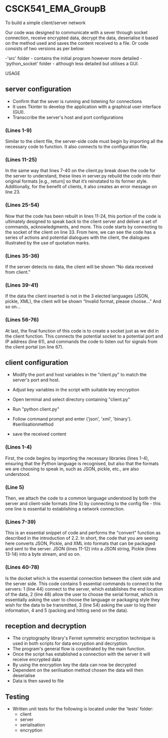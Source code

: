 # CSCK541_EMA_GroupB
 To build a simple client/server network

Our code was designed to communicate with a sever through socket connection, receive encrypted data, decrypt the data, deserialise it based on the method used and saves the content received to a file. Or code consists of two versions as per below: 

-'src' folder - contains the initial program however more detailed
-'python_socket' folder - although less detailed but utilises a GUI.

USAGE 

## server configuration

- Confirm that the sever is running and listening for connections
- It uses Tkinter to develop the application with a graphical user interface (GUI).
- Transccribe the server's host and port configurations

### (Lines 1-9) 
Similar to the client file, the server-side code must begin by importing all the necessary code to function. It also connects to the configuration file.
### (Lines 11-25) 
In the same way that lines 7-40 on the client.py break down the code for the server to understand, these lines in server.py rebuild the code into their original formats [e.g., return] so that it’s reinstated to its former style. Additionally, for the benefit of clients, it also creates an error message on line 23.
### (Lines 25-54) 
Now that the code has been rebuilt in lines 11-24, this portion of the code is ultimately designed to speak back to the client server and deliver a set of commands, acknowledgments, and more. This code starts by connecting to the socket of the client on line 33. From here, we can see the code has a series of actions and potential dialogues with the client, the dialogues illustrated by the use of quotation marks.
### (Lines 35-36) 
If the server detects no data, the client will be shown “No data received from client.”
### (Lines 39-41) 
If the data the client inserted is not in the 3 elected languages (JSON, pickle, XML), the client will be shown “Invalid format, please choose…”
And so on…
### (Lines 56-76) 
At last, the final function of this code is to create a socket just as we did in the client function. This connects the potential socket to a potential port and IP address (line 61), and commands the code to listen out for signals from the client portal (on line 67).


 ## client configuration
 
- Modify the port and host variables in the "client.py" to match the server's port and host.
- Adjust key variables in the script with suitable key encryption

- Open terminal and select directory containing "client.py"
- Run "python client.py"

- Follow command prompt and enter ('json', 'xml', 'binary'). #serilisationmethod
- save the received content

### (Lines 1-4) 
First, the code begins by importing the necessary libraries (lines 1-4), ensuring that the Python language is recognised, but also that the formats we are choosing to speak in, such as JSON, pickle, etc., are also understood.
### (Line 5) 
Then, we attach the code to a common language understood by both the server and client-side formats (line 5) by connecting to the config file - this one line is essential to establishing a network connection.
### (Lines 7-39) 
This is an essential snippet of code and performs the "convert" function as described in the introduction of 2.2. In short, the code that you are seeing here converts JSON, Pickle, and XML into formats that can be packaged and sent to the server. JSON (lines 11-12) into a JSON string, Pickle (lines 13-14) into a byte stream, and so on.
### (Lines 40-78) 
Is the docket which is the essential connection between the client side and the server side. This code contains 5 essential commands to connect to the servers: 1 (line 44) connect to the server, which establishes the end location of the data, 2 (line 48) allow the user to choose the serial format, which is essentially asking the user to choose the language or packaging style they wish for the data to be transmitted, 3 (line 54) asking the user to log their information, 4 and 5 (packing and hitting send on the data).


## reception and decryption

- The cryptography library's Fernet symmetric encryption technique is used in both scripts for data encryption and decryption. 
- The program's general flow is coordinated by the main function.
- Once the script has established a connection with the server it will receive encrypted data
- By using the encryption key the data can now be decrypted
- Dependent on the serilisation method chosen the data will then deserialise
- Data is then saved to file

## Testing
- Written unit tests for the following is located under the 'tests' folder: 
  - client
  - server
  - serialisation
  - encryption